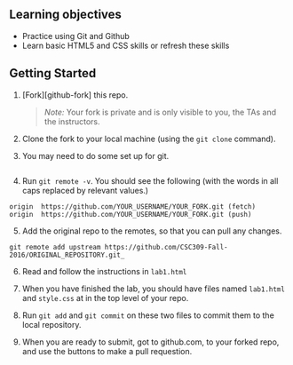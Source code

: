 ## Learning objectives

 * Practice using Git and Github
 * Learn basic HTML5 and CSS skills or refresh these skills

## Getting Started

 1. [Fork][github-fork] this repo.

     > _Note:_ Your fork is private and is only visible to you, the TAs and the instructors.

 2. Clone the fork to your local machine (using the `git clone` command).
 
 3. You may need to do some set up for git.

```git config --global user.email "your_email@example.com"
```

 4. Run `git remote -v`.  You should see the following (with the words in all caps replaced by relevant values.)
 
 ```  
 origin  https://github.com/YOUR_USERNAME/YOUR_FORK.git (fetch)
 origin  https://github.com/YOUR_USERNAME/YOUR_FORK.git (push)
 ```
 
 5. Add the original repo to the remotes, so that you can pull any changes.
 
 ```  
 git remote add upstream https://github.com/CSC309-Fall-2016/ORIGINAL_REPOSITORY.git_
 ```
 
 6. Read and follow the instructions in `lab1.html`
 
 7. When you have finished the lab, you should have files named `lab1.html` and `style.css` at in the top level of your repo.
 
 8. Run `git add` and `git commit` on these two files to commit them to the local repository.
 
 9. When you are ready to submit, got to github.com, to your forked repo, and use the buttons to make a pull requestion.